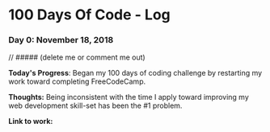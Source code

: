 # 100 Days Of Code - Log

### Day 0: November 18, 2018
// ##### (delete me or comment me out)

**Today's Progress**: Began my 100 days of coding challenge by restarting my work toward completing FreeCodeCamp.

**Thoughts:** Being inconsistent with the time I apply toward improving my web development skill-set has been the #1 problem.

**Link to work:** 
